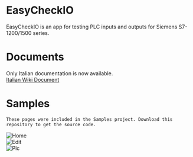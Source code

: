 
# EasyCheckIO

EasyCheckIO is an app for testing PLC inputs and outputs for Siemens S7-1200/1500 series.  

# Documents  

Only Italian documentation is now available.  
[Italian Wiki Document](https://corlis87.github.io/docs/)  

# Samples  
`These pages were included in the Samples project. Download this repository to get the source code.`  

![Home](https://corlis87.github.io/docs/Content/Projects/attachment/Page_Home_Home.jpg)  
![Edit](https://corlis87.github.io/docs/Content/Projects/attachment/Page_Home_EditPage.jpg)  
![Plc](https://corlis87.github.io/docs/Content/Projects/attachment/Page_Home_Plc.jpg)  
